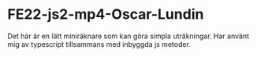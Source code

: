 # FE22-js2-mp4-Oscar-Lundin

Det här är en lätt miniräknare som kan göra simpla uträkningar. Har använt mig av typescript tillsammans med inbyggda js metoder.
